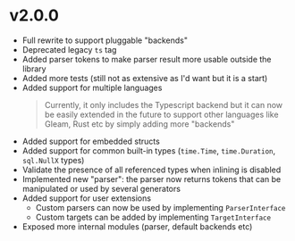 # v2.0.0

- Full rewrite to support pluggable "backends"
- Deprecated legacy `ts` tag
- Added parser tokens to make parser result more usable outside the library
- Added more tests (still not as extensive as I'd want but it is a start)
- Added support for multiple languages
  > Currently, it only includes the Typescript backend but it can now be easily extended in the future to support other languages like Gleam, Rust etc by simply adding more "backends"
- Added support for embedded structs
- Added support for common built-in types (`time.Time`, `time.Duration`, `sql.NullX` types)
- Validate the presence of all referenced types when inlining is disabled
- Implemented new "parser": the parser now returns tokens that can be manipulated or used by several generators
- Added support for user extensions
  - Custom parsers can now be used by implementing `ParserInterface`
  - Custom targets can be added by implementing `TargetInterface`
- Exposed more internal modules (parser, default backends etc)
